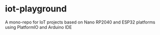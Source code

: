# iot-playground
A mono-repo for IoT projects based on Nano RP2040 and ESP32 platforms using PlatformIO and Arduino IDE
